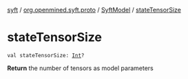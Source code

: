 [syft](../../index.md) / [org.openmined.syft.proto](../index.md) / [SyftModel](index.md) / [stateTensorSize](./state-tensor-size.md)

# stateTensorSize

`val stateTensorSize: `[`Int`](https://kotlinlang.org/api/latest/jvm/stdlib/kotlin/-int/index.html)`?`

**Return**
the number of tensors as model parameters


